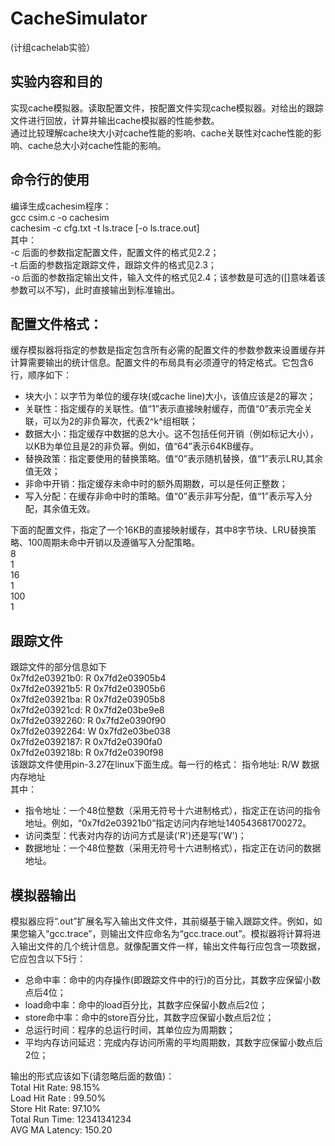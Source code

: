 # CacheSimulator
(计组cachelab实验）

## 实验内容和目的
实现cache模拟器。读取配置文件，按配置文件实现cache模拟器。对给出的跟踪文件进行回放，计算并输出cache模拟器的性能参数。  
通过比较理解cache块大小对cache性能的影响、cache关联性对cache性能的影响、cache总大小对cache性能的影响。  

## 命令行的使用
编译生成cachesim程序：  
gcc csim.c -o cachesim   
cachesim -c cfg.txt -t ls.trace [-o ls.trace.out]  
其中：  
-c 后面的参数指定配置文件，配置文件的格式见2.2；  
-t 后面的参数指定跟踪文件，跟踪文件的格式见2.3；  
-o 后面的参数指定输出文件，输入文件的格式见2.4；该参数是可选的([]意味着该参数可以不写)，此时直接输出到标准输出。  


## 配置文件格式：  
缓存模拟器将指定的参数是指定包含所有必需的配置文件的参数参数来设置缓存并计算需要输出的统计信息。配置文件的布局具有必须遵守的特定格式。它包含6行，顺序如下：  
- 块大小：以字节为单位的缓存块(或cache line)大小，该值应该是2的幂次；  
- 关联性：指定缓存的关联性。值“1”表示直接映射缓存，而值“0”表示完全关联，可以为2的非负幂次，代表2^k^组相联；  
- 数据大小：指定缓存中数据的总大小。这不包括任何开销（例如标记大小），以KB为单位且是2的非负幂。例如，值“64”表示64KB缓存。  
- 替换政策：指定要使用的替换策略。值“0”表示随机替换，值“1”表示LRU,其余值无效；  
- 非命中开销：指定缓存未命中时的额外周期数，可以是任何正整数；  
- 写入分配：在缓存非命中时的策略。值“0”表示非写分配，值“1”表示写入分配，其余值无效。  

下面的配置文件，指定了一个16KB的直接映射缓存，其中8字节块、LRU替换策略、100周期未命中开销以及遵循写入分配策略。  
8  
1  
16  
1  
100  
1  

## 跟踪文件
跟踪文件的部分信息如下  
0x7fd2e03921b0: R 0x7fd2e03905b4  
0x7fd2e03921b5: R 0x7fd2e03905b6  
0x7fd2e03921ba: R 0x7fd2e03905b8  
0x7fd2e03921cd: R 0x7fd2e03be9e8  
0x7fd2e0392260: R 0x7fd2e0390f90  
0x7fd2e0392264: W 0x7fd2e03be038  
0x7fd2e0392187: R 0x7fd2e0390fa0  
0x7fd2e039218b: R 0x7fd2e0390f98  
该跟踪文件使用pin-3.27在linux下面生成。每一行的格式： 指令地址: R/W 数据内存地址  
其中：  
- 指令地址：一个48位整数（采用无符号十六进制格式），指定正在访问的指令地址。例如，“0x7fd2e03921b0”指定访问内存地址140543681700272。  
- 访问类型：代表对内存的访问方式是读('R')还是写('W')；  
- 数据地址：一个48位整数（采用无符号十六进制格式），指定正在访问的数据地址。  

## 模拟器输出
模拟器应将“.out”扩展名写入输出文件文件，其前缀基于输入跟踪文件。例如，如果您输入“gcc.trace”，则输出文件应命名为“gcc.trace.out”。模拟器将计算将进入输出文件的几个统计信息。就像配置文件一样，输出文件每行应包含一项数据，它应包含以下5行：  
- 总命中率：命中的内存操作(即跟踪文件中的行)的百分比，其数字应保留小数点后4位；  
- load命中率：命中的load百分比，其数字应保留小数点后2位；  
- store命中率：命中的store百分比，其数字应保留小数点后2位；  
- 总运行时间：程序的总运行时间，其单位应为周期数；  
- 平均内存访问延迟：完成内存访问所需的平均周期数，其数字应保留小数点后2位；

输出的形式应该如下(请忽略后面的数值)：  
Total Hit Rate: 98.15%  
Load Hit Rate : 99.50%  
Store Hit Rate: 97.10%  
Total Run Time: 12341341234  
AVG MA Latency: 150.20  

